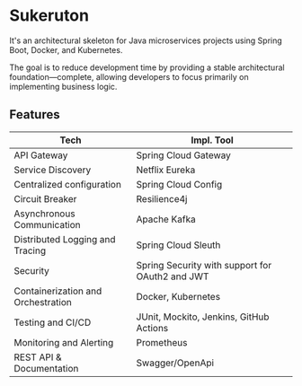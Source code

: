 # Sukeruton

It's an architectural skeleton for Java microservices projects using Spring Boot, Docker, and Kubernetes.

The goal is to reduce development time by providing a stable architectural foundation—complete, allowing developers to
focus primarily on implementing business logic.

## Features

| Tech                               | Impl. Tool                                      |
|------------------------------------|-------------------------------------------------|
| API Gateway                        | Spring Cloud Gateway                            |
| Service Discovery                  | Netflix Eureka                                  |
| Centralized configuration          | Spring Cloud Config                             |
| Circuit Breaker                    | Resilience4j                                    |
| Asynchronous Communication         | Apache Kafka                                    |
| Distributed Logging and Tracing    | Spring Cloud Sleuth                             |
| Security                           | Spring Security with support for OAuth2 and JWT |
| Containerization and Orchestration | Docker, Kubernetes                              |
| Testing and CI/CD                  | JUnit, Mockito, Jenkins, GitHub Actions         |
| Monitoring and Alerting            | Prometheus                                      |
| REST API  & Documentation          | Swagger/OpenApi                                 |